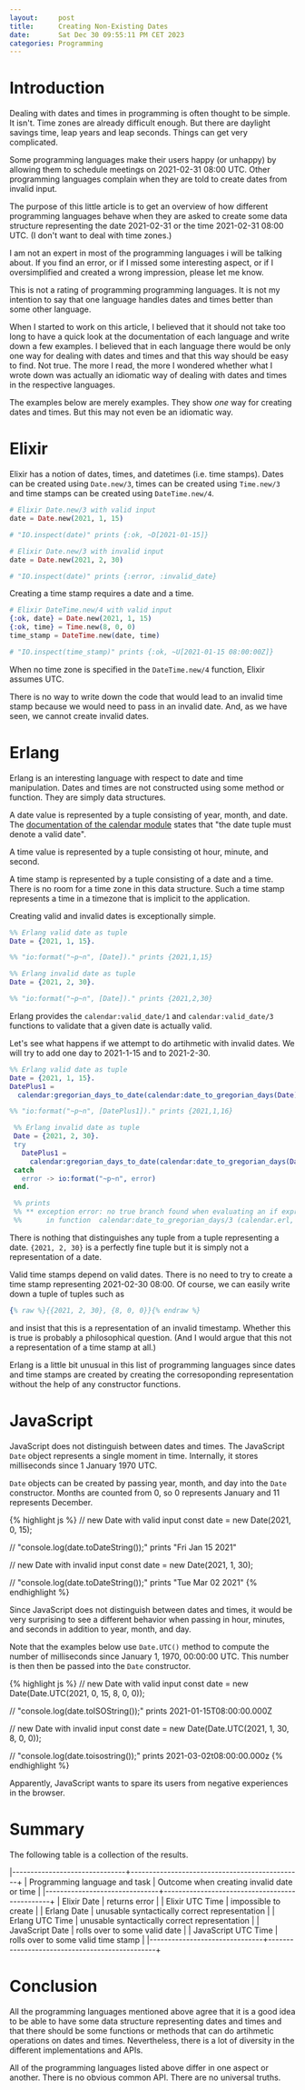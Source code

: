 ```yaml
---
layout:     post
title:      Creating Non-Existing Dates
date:       Sat Dec 30 09:55:11 PM CET 2023
categories: Programming
---
```

# Introduction

Dealing with dates and times in programming is often thought to be
simple. It isn't. Time zones are already difficult enough. But there
are daylight savings time, leap years and leap seconds. Things can get
very complicated.

Some programming languages make their users happy (or unhappy) by
allowing them to schedule meetings on 2021-02-31 08:00 UTC. Other
programming languages complain when they are told to create dates from
invalid input.

The purpose of this little article is to get an overview of how
different programming languages behave when they are asked to create
some data structure representing the date 2021-02-31 or the time
2021-02-31 08:00 UTC. (I don't want to deal with time zones.)

I am not an expert in most of the programming languages i will be
talking about.  If you find an error, or if I missed some interesting
aspect, or if I oversimplified and created a wrong impression, please
let me know.

This is not a rating of programming programming languages. It is not
my intention to say that one language handles dates and times better
than some other language.

When I started to work on this article, I believed that it should not
take too long to have a quick look at the documentation of each
language and write down a few examples. I believed that in each
language there would be only one way for dealing with dates and times
and that this way should be easy to find. Not true. The more I read,
the more I wondered whether what I wrote down was actually an
idiomatic way of dealing with dates and times in the respective
languages.

The examples below are merely examples. They show *one* way for
creating dates and times.  But this may not even be an idiomatic way.

# Elixir

Elixir has a notion of dates, times, and datetimes (i.e. time stamps).
Dates can be created using `Date.new/3`, times can be created using
`Time.new/3` and time stamps can be created using `DateTime.new/4`.

```elixir
# Elixir Date.new/3 with valid input
date = Date.new(2021, 1, 15)

# "IO.inspect(date)" prints {:ok, ~D[2021-01-15]}
```

```elixir
# Elixir Date.new/3 with invalid input
date = Date.new(2021, 2, 30)

# "IO.inspect(date)" prints {:error, :invalid_date}
```

Creating a time stamp requires a date and a time.

```elixir
# Elixir DateTime.new/4 with valid input
{:ok, date} = Date.new(2021, 1, 15)
{:ok, time} = Time.new(8, 0, 0)
time_stamp = DateTime.new(date, time)

# "IO.inspect(time_stamp)" prints {:ok, ~U[2021-01-15 08:00:00Z]}
```

When no time zone is specified in the `DateTime.new/4` function,
Elixir assumes UTC.

There is no way to write down the code that would lead to an invalid
time stamp because we would need to pass in an invalid date. And, as
we have seen, we cannot create invalid dates.

# Erlang

Erlang is an interesting language with respect to date and time
manipulation. Dates and times are not constructed using some method or
function. They are simply data structures.

A date value is represented by a tuple consisting of year, month, and
date. The [documentation of the calendar
module](https://erlang.org/doc/man/calendar.html) states that "the
date tuple must denote a valid date".

A time value is represented by a tuple consisting ot hour, minute, and
second.

A time stamp is represented by a tuple consisting of a date and a
time. There is no room for a time zone in this data structure. Such a
time stamp represents a time in a timezone that is implicit to the
application.

Creating valid and invalid dates is exceptionally simple.

```erlang
%% Erlang valid date as tuple
Date = {2021, 1, 15}.

%% "io:format("~p~n", [Date])." prints {2021,1,15}
```

```erlang
%% Erlang invalid date as tuple
Date = {2021, 2, 30}.

%% "io:format("~p~n", [Date])." prints {2021,2,30}
```

Erlang provides the `calendar:valid_date/1` and
`calendar:valid_date/3` functions to validate that a given date is
actually valid.

Let's see what happens if we attempt to do artihmetic with invalid
dates. We will try to add one day to 2021-1-15 and to 2021-2-30.

```erlang
%% Erlang valid date as tuple
Date = {2021, 1, 15}.
DatePlus1 =
  calendar:gregorian_days_to_date(calendar:date_to_gregorian_days(Date) + 1).

%% "io:format("~p~n", [DatePlus1])." prints {2021,1,16}
```

```erlang
 %% Erlang invalid date as tuple
 Date = {2021, 2, 30}.
 try
   DatePlus1 =
     calendar:gregorian_days_to_date(calendar:date_to_gregorian_days(Date) + 1)
 catch
   error -> io:format("~p~n", error)
 end.

 %% prints
 %% ** exception error: no true branch found when evaluating an if expression
 %%      in function  calendar:date_to_gregorian_days/3 (calendar.erl, line 134)
```


There is nothing that distinguishes any tuple from a tuple
representing a date. `{2021, 2, 30}` is a perfectly fine tuple but it
is simply not a representation of a date.

Valid time stamps depend on valid dates. There is no need to try to
create a time stamp representing 2021-02-30 08:00. Of course, we can
easily write down a tuple of tuples such as

```erlang
{% raw %}{{2021, 2, 30}, {8, 0, 0}}{% endraw %}
```

and insist that this is a representation of an invalid
timestamp. Whether this is true is probably a philosophical
question. (And I would argue that this not a representation of a time
stamp at all.)

Erlang is a little bit unusual in this list of programming languages
since dates and time stamps are created by creating the corresoponding
representation without the help of any constructor functions.

# JavaScript

JavaScript does not distinguish between dates and times.  The
JavaScript `Date` object represents a single moment in
time. Internally, it stores milliseconds since 1 January 1970 UTC.

`Date` objects can be created by passing year, month, and day into the
`Date` constructor. Months are counted from 0, so 0 represents January
and 11 represents December.

{% highlight js %}
  // new Date with valid input
  const date = new Date(2021, 0, 15);

  // "console.log(date.toDateString());" prints "Fri Jan 15 2021"

  // new Date with invalid input
  const date = new Date(2021, 1, 30);

  // "console.log(date.toDateString());" prints "Tue Mar 02 2021"
{% endhighlight %}

Since JavaScript does not distinguish between dates and times, it
would be very surprising to see a different behavior when passing in
hour, minutes, and seconds in addition to year, month, and day.

Note that the examples below use `Date.UTC()` method to compute the
number of milliseconds since January 1, 1970, 00:00:00 UTC.  This
number is then then be passed into the `Date` constructor.

{% highlight js %}
// new Date with valid input
const date = new Date(Date.UTC(2021, 0, 15, 8, 0, 0));

// "console.log(date.toISOString());" prints 2021-01-15T08:00:00.000Z

// new Date with invalid input
const date = new Date(Date.UTC(2021, 1, 30, 8, 0, 0));

// "console.log(date.toisostring());" prints 2021-03-02t08:00:00.000z
{% endhighlight %}

Apparently, JavaScript wants to spare its users from negative
experiences in the browser.

# Summary

The following table is a collection of the results.

|-------------------------------+-----------------------------------------------+
| Programming language and task | Outcome when creating invalid date or time    |
|-------------------------------+-----------------------------------------------+
| Elixir Date                   | returns error                                 |
| Elixir UTC Time               | impossible to create                          |
| Erlang Date                   | unusable syntactically correct representation |
| Erlang UTC Time               | unusable syntactically correct representation |
| JavaScript Date               | rolls over to some valid date                 |
| JavaScript UTC Time           | rolls over to some valid time stamp           |
|-------------------------------+-----------------------------------------------+

# Conclusion

All the programming languages mentioned above agree that it is a good
idea to be able to have some data structure representing dates and
times and that there should be some functions or methods that can do
artihmetic operations on dates and times. Nevertheless, there is a lot
of diversity in the different implementations and APIs.

All of the programming languages listed above differ in one aspect or
another. There is no obvious common API. There are no universal
truths.
